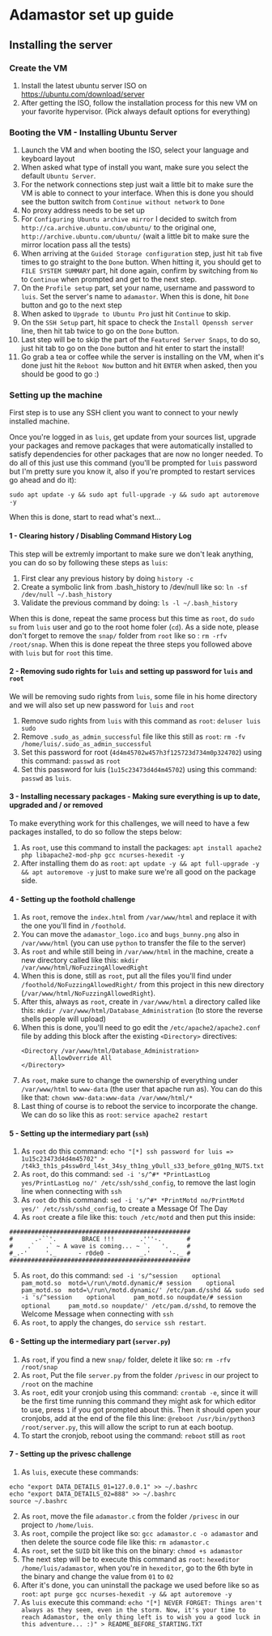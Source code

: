 # Adamastor set up guide
## Installing the server
### Create the VM
1) Install the latest ubuntu server ISO on https://ubuntu.com/download/server
2) After getting the ISO, follow the installation process for this new VM on your favorite hypervisor. (Pick always default options for everything)

### Booting the VM - Installing Ubuntu Server
1) Launch the VM and when booting the ISO, select your language and keyboard layout
2) When asked what type of install you want, make sure you select the default `Ubuntu Server`.
3) For the network connections step just wait a little bit to make sure the VM is able to connect to your interface. When this is done you should see the button switch from `Continue without network` to `Done`
4) No proxy address needs to be set up
5) For `Configuring Ubuntu archive mirror` I decided to switch from `http://ca.archive.ubuntu.com/ubuntu/` to the original one, `http://archive.ubuntu.com/ubuntu/` (wait a little bit to make sure the mirror location pass all the tests)
6) When arriving at the `Guided Storage configuration` step, just hit `tab` five times to go straight to the `Done` button. When hitting it, you should get to `FILE SYSTEM SUMMARY` part, hit done again, confirm by switching from `No` to `Continue` when prompted and get to the next step.
7) On the `Profile setup` part, set your name, username and password to `luis`. Set the server's name to `adamastor`. When this is done, hit `Done` button and go to the next step 
8) When asked to `Upgrade to Ubuntu Pro` just hit `Continue` to skip.
9) On the `SSH Setup` part, hit space to check the `Install Openssh server` line, then hit tab twice to go on the `Done` button. 
10) Last step will be to skip the part of the `Featured Server Snaps`, to do so, just hit tab to go on the `Done` button and hit enter to start the install!
11) Go grab a tea or coffee while the server is installing on the VM, when it's done just hit the `Reboot Now` button and hit `ENTER` when asked, then you should be good to go :)

### Setting up the machine

First step is to use any SSH client you want to connect to your newly installed machine.

Once you're logged in as `luis`, get update from your sources list, upgrade your packages and remove packages that were automatically installed to satisfy dependencies for other packages that are now no longer needed. To do all of this just use this command (you'll be prompted for `luis` password but I'm pretty sure you know it, also if you're prompted to restart services go ahead and do it): 

`sudo apt update -y && sudo apt full-upgrade -y && sudo apt autoremove -y`

When this is done, start to read what's next...

#### 1 - Clearing history / Disabling Command History Log
This step will be extremly important to make sure we don't leak anything, you can do so by following these steps as `luis`:

1) First clear any previous history by doing `history -c`
1) Create a symbolic link from .bash_history to /dev/null like so: `ln -sf /dev/null ~/.bash_history`
3) Validate the previous command by doing: `ls -l ~/.bash_history`

When this is done, repeat the same process but this time as `root`, do `sudo su` from `luis` user and go to the root home foler (`cd`). As a side note, please don't forget to remove the `snap/` folder from `root` like so : `rm -rfv /root/snap`. When this is done repeat the three steps you followed above with `luis` but for `root` this time.

#### 2 - Removing sudo rights for `luis` and setting up password for `luis` and `root`
We will be removing sudo rights from `luis`, some file in his home directory and we will also set up new password for `luis` and `root`

1) Remove sudo rights from `luis` with this command as `root`: `deluser luis sudo`
2) Remove `.sudo_as_admin_successful` file like this still as `root`: `rm -fv /home/luis/.sudo_as_admin_successful`
3) Set this password for root (`4d4m45702w457h3f125723d734m0p324702`) using this command: `passwd` as `root`
4) Set this password for luis (`1u15c23473d4d4m45702`) using this command: `passwd` as `luis`.

#### 3 - Installing necessary packages - Making sure everything is up to date, upgraded and / or removed
To make everything work for this challenges, we will need to have a few packages installed, to do so follow the steps below:

1) As `root`, use this command to install the packages: `apt install apache2 php libapache2-mod-php gcc ncurses-hexedit -y`
2) After installing them do as `root`: `apt update -y && apt full-upgrade -y && apt autoremove -y` just to make sure we're all good on the package side.

#### 4 - Setting up the foothold challenge

1) As `root`, remove the `index.html` from `/var/www/html` and replace it with the one you'll find in `/foothold`.
2) You can move the `adamastor_logo.ico` and `bugs_bunny.png` also in `/var/www/html` (you can use `python` to transfer the file to the server)
3) As `root` and while still being in `/var/www/html` in the machine, create a new directory called like this: `mkdir /var/www/html/NoFuzzingAllowedRight`
4) When this is done, still as `root`, put all the files you'll find under `/foothold/NoFuzzingAllowedRight/` from this project in this new directory (`/var/www/html/NoFuzzingAllowedRight`).
5) After this, always as `root`, create in `/var/www/html` a directory called like this: `mkdir /var/www/html/Database_Administration` (to store the reverse shells people will upload)
6) When this is done, you'll need to go edit the `/etc/apache2/apache2.conf` file by adding this block after the existing `<Directory>` directives: 
    ```
    <Directory /var/www/html/Database_Administration>
            AllowOverride All
    </Directory>
    ```
7) As `root`, make sure to change the ownership of everything under `/var/www/html` to `www-data` (the user that apache run as). You can do this like that: `chown www-data:www-data /var/www/html/*`
8) Last thing of course is to reboot the service to incorporate the change. We can do so like this as `root`: `service apache2 restart`


#### 5 - Setting up the intermediary part (`ssh`)

1) As `root` do this command: `echo "[*] ssh password for luis => 1u15c23473d4d4m45702" > /t4k3_th1s_p4ssw0rd_l4st_34sy_th1ng_y0ull_s33_before_g01ng_NUTS.txt`
2) As `root`, do this command: `sed -i 's/^#* *PrintLastLog yes/PrintLastLog no/' /etc/ssh/sshd_config`, to remove the last login line when connecting with `ssh`
3) As `root` do this command: `sed -i 's/^#* *PrintMotd no/PrintMotd yes/' /etc/ssh/sshd_config`, to create a Message Of The Day
4) As `root` create a file like this: `touch /etc/motd` and then put this inside:
```
##################################################
#      .-``'.       BRACE !!!       .'''-.       #
#    .`   .` ~ A wave is coming... ~ `.   '.     #  
#_.-'     '._      - r0de0 -        _.'     '-._ #
##################################################
```
5) As `root`, do this command: `sed -i 's/^session    optional     pam_motd.so  motd=\/run\/motd.dynamic/# session    optional     pam_motd.so  motd=\/run\/motd.dynamic/' /etc/pam.d/sshd && sudo sed -i 's/^session    optional     pam_motd.so noupdate/# session    optional     pam_motd.so noupdate/' /etc/pam.d/sshd`, to remove the Welcome Message when connecting with `ssh`
6) As `root`, to apply the changes, do `service ssh restart`.

#### 6 - Setting up the intermediary part (`server.py`)

1) As `root`, if you find a new `snap/` folder, delete it like so: `rm -rfv /root/snap` 
2) As `root`, Put the file `server.py` from the folder `/privesc` in our project to `/root` on the machine
3) As `root`, edit your cronjob using this command: `crontab -e`, since it will be the first time running this command they might ask for which editor to use, press `1` if you got prompted about this. Then it should open your cronjobs, add at the end of the file this line: `@reboot /usr/bin/python3 /root/server.py`, this will allow the script to run at each bootup.
4) To start the cronjob, reboot using the command: `reboot` still as `root`

#### 7 - Setting up the privesc challenge

1) As `luis`, execute these commands: 
```
echo "export DATA_DETAILS_01=127.0.0.1" >> ~/.bashrc
echo "export DATA_DETAILS_02=888" >> ~/.bashrc
source ~/.bashrc
```
2) As `root`, move the file `adamastor.c` from the folder `/privesc` in our project to `/home/luis`.
3) As `root`, compile the project like so: `gcc adamastor.c -o adamastor` and then delete the source code file like this: `rm adamastor.c`
4) As `root`, set the `SUID` bit like this on the binary: `chmod +s adamastor`
5) The next step will be to execute this command as `root`: `hexeditor /home/luis/adamastor`, when you're in `hexeditor`, go to the 6th byte in the binary and change the value from `01` to `02`
6) After it's done, you can uninstall the package we used before like so as `root`: `apt purge gcc ncurses-hexedit -y && apt autoremove -y`
7) As `luis` execute this command: `echo "[*] NEVER FORGET: Things aren't always as they seem, even in the storm. Now, it's your time to reach Adamastor, the only thing left is to wish you a good luck in this adventure... :)" > README_BEFORE_STARTING.TXT`